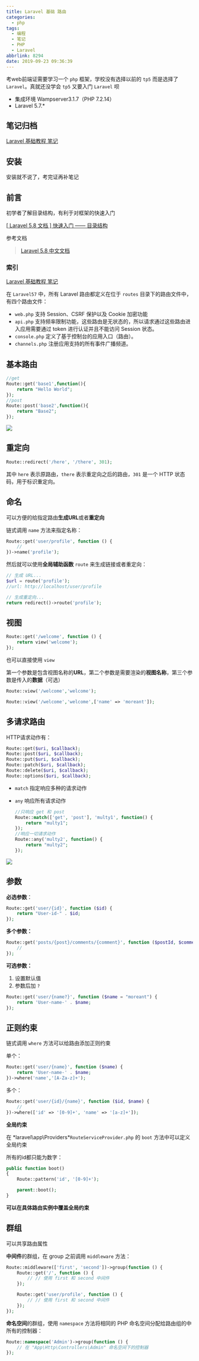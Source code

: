 ```yaml
---
title: Laravel 基础 路由
categories:
  - php
tags:
  - 编程
  - 笔记
  - PHP
  - Laravel
abbrlink: 8294
date: 2019-09-23 09:36:39
---
```




考web前端证需要学习一个 `php` 框架，学校没有选择以前的 `tp5` 而是选择了 `Laravel`。真就还没学会 `tp5` 又要入门 `Laravel` 呗

- 集成环境 Wampserver3.1.7（PHP 7.2.14）
- Laravel 5.7.*

<!-- more -->

## 笔记归档

[Laravel 基础教程 笔记](https://mojuchen.github.io/tags/Laravel/)

## 安装

安装就不说了，考完证再补笔记

## 前言

初学者了解目录结构，有利于对框架的快速入门

[[ Laravel 5.8 文档 \] 快速入门 —— 目录结构](https://xueyuanjun.com/post/19426.html)

参考文档

> [Laravel 5.8 中文文档](https://learnku.com/docs/laravel/5.8/routing/3890#parameters-regular-expression-constraints)

### 索引

[Laravel 基础教程 笔记](https://mojuchen.github.io/tags/Laravel/)

在 `Laravel57` 中，所有 Laravel 路由都定义在位于 `routes` 目录下的路由文件中，有四个路由文件：

- `web.php` 支持 Session、CSRF 保护以及 Cookie 加密功能
- `api.php` 支持频率限制功能，这些路由是无状态的，所以请求通过这些路由进入应用需要通过 token 进行认证并且不能访问 Session 状态。
- `console.php` 定义了基于控制台的应用入口（路由）。
- `channels.php` 注册应用支持的所有事件广播频道。

## 基本路由

```php
//get
Route::get('base1',function(){
    return "Hello World";
});
//post
Route::post('base2',function(){
    return "Base2";
});
```

![](.md_img/hL9KC4unbONL.jpg)



## 重定向

```php
Route::redirect('/here', '/there', 301);
```

其中 `here` 表示原路由，`there` 表示重定向之后的路由，`301` 是一个 HTTP 状态码，用于标识重定向。

## 命名

可以方便的给指定路由**生成URL**或者**重定向**

链式调用 `name` 方法来指定名称：

```php
Route::get('user/profile', function () {
    //
})->name('profile');
```

然后就可以使用**全局辅助函数** `route` 来生成链接或者重定向：

```php
// 生成 URL...
$url = route('profile');
//url: http://localhost/user/profile

// 生成重定向...
return redirect()->route('profile');
```

## 视图

```php
Route::get('/welcome', function () {
    return view('welcome');
});
```

也可以直接使用 `view`

第一个参数是包含视图名称的**URL**，第二个参数是需要渲染的**视图名称**，第三个参数是传入的**数据**（可选）

```php
Route::view('/welcome','welcome');

Route::view('/welcome','welcome',['name' => 'moreant']);
```

## 多请求路由

HTTP请求动作有：

```php
Route::get($uri, $callback);
Route::post($uri, $callback);
Route::put($uri, $callback);
Route::patch($uri, $callback);
Route::delete($uri, $callback);
Route::options($uri, $callback);
```

- `match` 指定响应多种的请求动作

- `any` 响应所有请求动作

  ```php
  //只响应 get 和 post 
  Route::match(['get', 'post'], 'multy1', function() {
      return "multy1";
  });
  //响应一切请求动作
  Route::any('multy2', function() {
      return "multy2";
  });
  ```



![](.md_img/4JWpT7cVnHUl.jpg)



## 参数

**必选参数**：

```php
Route::get('user/{id}', function ($id) {
    return "User-id-" . $id;
});
```

**多个参数：**

```php
Route::get('posts/{post}/comments/{comment}', function ($postId, $commentId) {
    //
});
```

**可选参数：**

1. 设置默认值
2. 参数后加 `?`

```php
Route::get('user/{name?}', function ($name = "moreant") {
    return 'User-name-' . $name;
});
```

## 正则约束

链式调用 `where` 方法可以给路由添加正则约束

单个：

```php
Route::get('user/{name}', function ($name) {
    return 'User-name-' . $name;
})->where('name','[A-Za-z]+');
```

多个：

```php
Route::get('user/{id}/{name}', function ($id, $name) {
    //
})->where(['id' => '[0-9]+', 'name' => '[a-z]+']);
```

**全局约束**

在 *laravel\app\Providers\*`RouteServiceProvider.php` 的 `boot` 方法中可以定义全局约束

所有的id都只能为数字：

```php
public function boot()
{
    Route::pattern('id', '[0-9]+');

    parent::boot();
}
```

**可以在具体路由实例中覆盖全局约束**

## 群组

可以共享路由属性

**中间件**的群组，在 group 之前调用 `middleware` 方法：

```php
Route::middleware(['first', 'second'])->group(function () {
    Route::get('/', function () {
        // // 使用 first 和 second 中间件
    });

    Route::get('user/profile', function () {
        // // 使用 first 和 second 中间件
    });
});
```

**命名空间**的群组，使用 `namespace` 方法将相同的 PHP 命名空间分配给路由组的中所有的控制器：

```php
Route::namespace('Admin')->group(function () {
    // 在 "App\Http\Controllers\Admin" 命名空间下的控制器
});
```
